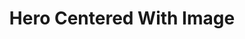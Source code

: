 ---
title: Hero Centered With Image
component: "heros"
seo:
  page_title: Hero Centered With Image
  meta_description:
  featured_image: /uploads/featured-image.jpg
  featured_image_alt:
hero:
  heading:
  body:
  hero_image:
    image: /uploads/featured-image.jpg
    image_alt:
html_example:
  - |
    <section class="hero--centered block" aria-labelledby="hero-heading">
        <div class="wrapper-sm text-align-center text-color-white flow gap-xl">
            <h1 id="hero-heading">Hero Heading</h1>
            <div class="flow">Lorem ipsum dolor sit amet, consectetur adipiscing elit, sed do eiusmod tempor incididunt ut labore et dolore magna aliqua.</div>
            <a class="btn btn--primary" href="/contact/">Contact Us</a>
        </div>
        <div class="hero__image wrapper-md mt-4 p-relative">
            <img src="https://source.unsplash.com/random/1600x400?space" alt="" width="1200" height="800">
        </div>
    </section>
css_example:
  - |
    .hero--centered .hero__image img {
      aspect-ratio: 4/2;
      width: 100%;
      object-fit: cover;
    }
---
